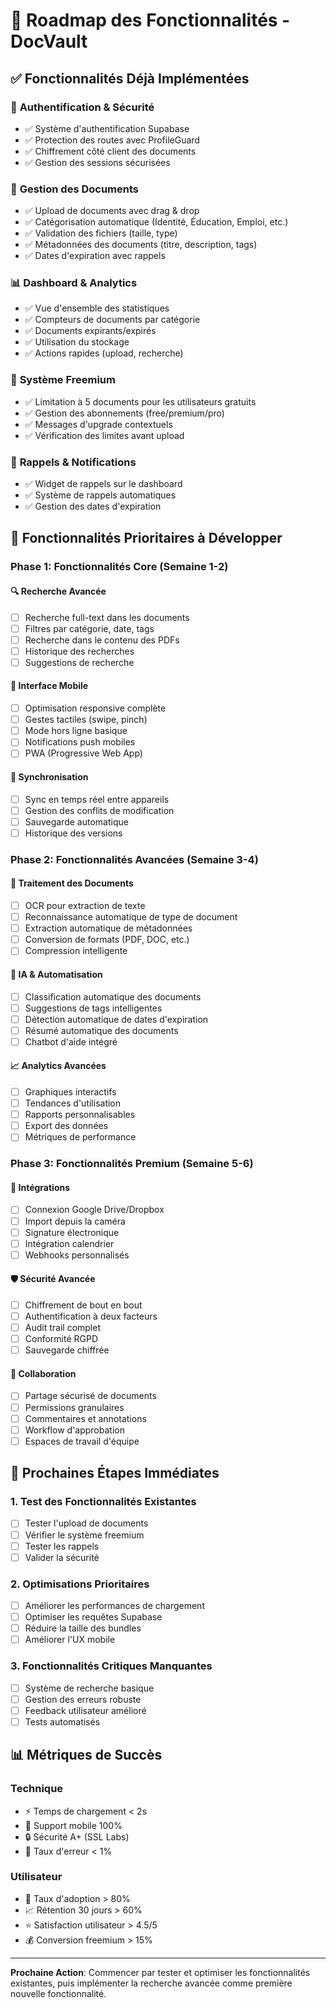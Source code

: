 # 🚀 Roadmap des Fonctionnalités - DocVault

## ✅ Fonctionnalités Déjà Implémentées

### 🔐 **Authentification & Sécurité**
- ✅ Système d'authentification Supabase
- ✅ Protection des routes avec ProfileGuard
- ✅ Chiffrement côté client des documents
- ✅ Gestion des sessions sécurisées

### 📁 **Gestion des Documents**
- ✅ Upload de documents avec drag & drop
- ✅ Catégorisation automatique (Identité, Éducation, Emploi, etc.)
- ✅ Validation des fichiers (taille, type)
- ✅ Métadonnées des documents (titre, description, tags)
- ✅ Dates d'expiration avec rappels

### 📊 **Dashboard & Analytics**
- ✅ Vue d'ensemble des statistiques
- ✅ Compteurs de documents par catégorie
- ✅ Documents expirants/expirés
- ✅ Utilisation du stockage
- ✅ Actions rapides (upload, recherche)

### 🎯 **Système Freemium**
- ✅ Limitation à 5 documents pour les utilisateurs gratuits
- ✅ Gestion des abonnements (free/premium/pro)
- ✅ Messages d'upgrade contextuels
- ✅ Vérification des limites avant upload

### 🔔 **Rappels & Notifications**
- ✅ Widget de rappels sur le dashboard
- ✅ Système de rappels automatiques
- ✅ Gestion des dates d'expiration

## 🎯 Fonctionnalités Prioritaires à Développer

### Phase 1: Fonctionnalités Core (Semaine 1-2)

#### 🔍 **Recherche Avancée**
- [ ] Recherche full-text dans les documents
- [ ] Filtres par catégorie, date, tags
- [ ] Recherche dans le contenu des PDFs
- [ ] Historique des recherches
- [ ] Suggestions de recherche

#### 📱 **Interface Mobile**
- [ ] Optimisation responsive complète
- [ ] Gestes tactiles (swipe, pinch)
- [ ] Mode hors ligne basique
- [ ] Notifications push mobiles
- [ ] PWA (Progressive Web App)

#### 🔄 **Synchronisation**
- [ ] Sync en temps réel entre appareils
- [ ] Gestion des conflits de modification
- [ ] Sauvegarde automatique
- [ ] Historique des versions

### Phase 2: Fonctionnalités Avancées (Semaine 3-4)

#### 📄 **Traitement des Documents**
- [ ] OCR pour extraction de texte
- [ ] Reconnaissance automatique de type de document
- [ ] Extraction automatique de métadonnées
- [ ] Conversion de formats (PDF, DOC, etc.)
- [ ] Compression intelligente

#### 🤖 **IA & Automatisation**
- [ ] Classification automatique des documents
- [ ] Suggestions de tags intelligentes
- [ ] Détection automatique de dates d'expiration
- [ ] Résumé automatique des documents
- [ ] Chatbot d'aide intégré

#### 📈 **Analytics Avancées**
- [ ] Graphiques interactifs
- [ ] Tendances d'utilisation
- [ ] Rapports personnalisables
- [ ] Export des données
- [ ] Métriques de performance

### Phase 3: Fonctionnalités Premium (Semaine 5-6)

#### 🔗 **Intégrations**
- [ ] Connexion Google Drive/Dropbox
- [ ] Import depuis la caméra
- [ ] Signature électronique
- [ ] Intégration calendrier
- [ ] Webhooks personnalisés

#### 🛡️ **Sécurité Avancée**
- [ ] Chiffrement de bout en bout
- [ ] Authentification à deux facteurs
- [ ] Audit trail complet
- [ ] Conformité RGPD
- [ ] Sauvegarde chiffrée

#### 👥 **Collaboration**
- [ ] Partage sécurisé de documents
- [ ] Permissions granulaires
- [ ] Commentaires et annotations
- [ ] Workflow d'approbation
- [ ] Espaces de travail d'équipe

## 🎯 Prochaines Étapes Immédiates

### 1. **Test des Fonctionnalités Existantes**
- [ ] Tester l'upload de documents
- [ ] Vérifier le système freemium
- [ ] Tester les rappels
- [ ] Valider la sécurité

### 2. **Optimisations Prioritaires**
- [ ] Améliorer les performances de chargement
- [ ] Optimiser les requêtes Supabase
- [ ] Réduire la taille des bundles
- [ ] Améliorer l'UX mobile

### 3. **Fonctionnalités Critiques Manquantes**
- [ ] Système de recherche basique
- [ ] Gestion des erreurs robuste
- [ ] Feedback utilisateur amélioré
- [ ] Tests automatisés

## 📊 Métriques de Succès

### Technique
- ⚡ Temps de chargement < 2s
- 📱 Support mobile 100%
- 🔒 Sécurité A+ (SSL Labs)
- 🐛 Taux d'erreur < 1%

### Utilisateur
- 👥 Taux d'adoption > 80%
- 📈 Rétention 30 jours > 60%
- ⭐ Satisfaction utilisateur > 4.5/5
- 💰 Conversion freemium > 15%

---

**Prochaine Action**: Commencer par tester et optimiser les fonctionnalités existantes, puis implémenter la recherche avancée comme première nouvelle fonctionnalité. 